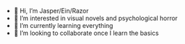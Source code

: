 - 🌱 Hi, I’m Jasper/Ein/Razor
- 💞️ I’m interested in visual novels and psychological horror
- 🌱 I’m currently learning everything 
- 💞️ I’m looking to collaborate once I learn the basics

<!---
Gr3n0nion/Gr3n0nion is a ✨ special ✨ repository because its `README.md` (this file) appears on your GitHub profile.
You can click the Preview link to take a look at your changes.
--->
